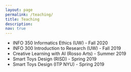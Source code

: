 ```yaml
---
layout: page
permalink: /teaching/
title: Teaching
description: 
nav: true
---
```


<ul>
    <li>INFO 350 Informatics Ethics (UW) - Fall 2020</li>
    <li>INFO 300 Introduction to Research (UW) - Fall 2019</li>
    <li>Creative Learning with AI (Rosso Arts) - Summer 2019</li>
    <li>Smart Toys Design (RISD) - Spring 2019</li>
    <li>Smart Toys Design (ITP NYU) - Spring 2019</li>
</ul>

